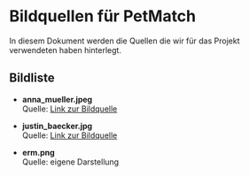 # Bildquellen für PetMatch

In diesem Dokument werden die Quellen die wir für das Projekt verwendeten haben hinterlegt.

## Bildliste

- **anna_mueller.jpeg**  
  Quelle: [Link zur Bildquelle](https://de.pinterest.com/pin/68742087759/)  
  

- **justin_baecker.jpg**  
  Quelle: [Link zur Bildquelle](https://de.pinterest.com/pin/757097387331883067/)  

- **erm.png**  
  Quelle: eigene Darstellung
  


